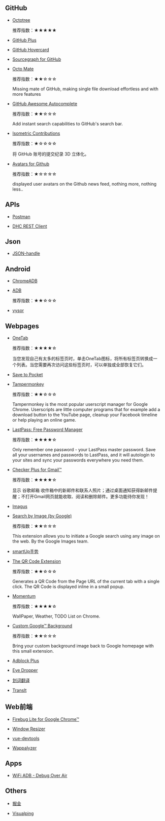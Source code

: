## GitHub

- [Octotree](https://chrome.google.com/webstore/detail/octotree/bkhaagjahfmjljalopjnoealnfndnagc)

  推荐指数：★★★★★

- [GitHub Plus](https://chrome.google.com/webstore/detail/github-plus/anlikcnbgdeidpacdbdljnabclhahhmd)

- [GitHub Hovercard](https://chrome.google.com/webstore/detail/github-hovercard/mmoahbbnojgkclgceahhakhnccimnplk)

- [Sourcegraph for GitHub](https://chrome.google.com/webstore/detail/sourcegraph-for-github/dgjhfomjieaadpoljlnidmbgkdffpack)

- [Octo Mate](https://chrome.google.com/webstore/detail/octo-mate/baggcehellihkglakjnmnhpnjmkbmpkf)

  推荐指数：★★☆☆☆

  Missing mate of GitHub, making single file download effortless and with more features
  
- [GitHub Awesome Autocomplete](https://chrome.google.com/webstore/detail/github-awesome-autocomple/djkfdjpoelphhdclfjhnffmnlnoknfnd?hl=zh-CN)

  推荐指数：★★☆☆☆

  Add instant search capabilities to GitHub's search bar.

- [Isometric Contributions](https://chrome.google.com/webstore/detail/isometric-contributions/mjoedlfflcchnleknnceiplgaeoegien?hl=zh-CN)

  推荐指数：★☆☆☆☆

  将 GitHub 账号的提交纪录 3D 立体化。
  
- [Avatars for Github](https://chrome.google.com/webstore/detail/avatars-for-github/pgjmdbklnfklcjfbonjfkdhaonlfogbb?hl=zh-CN)

  推荐指数：★☆☆☆☆
  
  displayed user avatars on the Github news feed, nothing more, nothing less..

## APIs

- [Postman](https://chrome.google.com/webstore/detail/postman/fhbjgbiflinjbdggehcddcbncdddomop)

- [DHC REST Client](https://chrome.google.com/webstore/detail/dhc-rest-client/aejoelaoggembcahagimdiliamlcdmfm)

## Json

- [JSON-handle](https://chrome.google.com/webstore/detail/json-handle/iahnhfdhidomcpggpaimmmahffihkfnj)

## Android

- [ChromeADB](https://chrome.google.com/webstore/detail/chromeadb/fhdoijgfljahinnpbolfdimpcfoicmnm)

- [ADB](https://chrome.google.com/webstore/detail/adb/dpngiggdglpdnjdoaefidgiigpemgage?hl=zh-CN)

  推荐指数：★★☆☆☆

- [vysor](https://chrome.google.com/webstore/detail/vysor/gidgenkbbabolejbgbpnhbimgjbffefm)

## Webpages

- [OneTab](https://chrome.google.com/webstore/detail/onetab/chphlpgkkbolifaimnlloiipkdnihall?hl=zh-CN)

  推荐指数：★★★★☆

  当您发现自己有太多的标签页时，单击OneTab图标，将所有标签页转换成一个列表。当您需要再次访问这些标签页时，可以单独或全部恢复它们。

- [Save to Pocket](https://chrome.google.com/webstore/detail/save-to-pocket/niloccemoadcdkdjlinkgdfekeahmflj?hl=zh-CN)

- [Tampermonkey](https://chrome.google.com/webstore/detail/tampermonkey/dhdgffkkebhmkfjojejmpbldmpobfkfo?hl=zh-CN)

  推荐指数：★★☆☆☆
  
  Tampermonkey is the most popular userscript manager for Google Chrome. Userscripts are little computer programs that for example add a download button to the YouTube page, cleanup your Facebook timeline or help playing an online game.
  
- [LastPass: Free Password Manager](https://chrome.google.com/webstore/detail/lastpass-free-password-ma/hdokiejnpimakedhajhdlcegeplioahd?hl=zh-CN)

  推荐指数：★★★★☆
  
  Only remember one password - your LastPass master password. Save all your usernames and passwords to LastPass, and it will autologin to your sites and sync your passwords everywhere you need them.
  
- [Checker Plus for Gmail™](https://chrome.google.com/webstore/detail/checker-plus-for-gmail/oeopbcgkkoapgobdbedcemjljbihmemj?hl=zh-CN)  

  推荐指数：★★★★☆
  
  显示 谷歌邮箱 收件箱中的新邮件和联系人照片；通过桌面通知获得新邮件提醒；不打开Gmail网页就能收取、阅读和删除邮件。更多功能待你发现！


- [Imagus](https://chrome.google.com/webstore/detail/imagus/immpkjjlgappgfkkfieppnmlhakdmaab)

- [Search by Image (by Google)](https://chrome.google.com/webstore/detail/search-by-image-by-google/dajedkncpodkggklbegccjpmnglmnflm?hl=zh-CN)

  推荐指数：★★☆☆☆
  
  This extension allows you to initiate a Google search using any image on the web. By the Google Images team.


- [smartUp手势](https://chrome.google.com/webstore/detail/smartup-gestures/bgjfekefhjemchdeigphccilhncnjldn)

- [The QR Code Extension](https://chrome.google.com/webstore/detail/the-qr-code-extension/oijdcdmnjjgnnhgljmhkjlablaejfeeb?hl=zh-CN)

  推荐指数：★★☆☆☆

  Generates a QR Code from the Page URL of the current tab with a single click. The QR Code is displayed inline in a small popup.
  

- [Momentum](https://chrome.google.com/webstore/detail/momentum/laookkfknpbbblfpciffpaejjkokdgca?hl=zh-CN)

  推荐指数：★★★★☆

  WallPaper, Weather, TODO List on Chrome.
  
- [Custom Google™ Background](https://chrome.google.com/webstore/detail/custom-google-background/jepibmfmhopgkplegmkjgifmhabbjadg?hl=zh-CN)

  推荐指数：★★☆☆☆
  
  Bring your custom background image back to Google homepage with this small extension.
  
- [Adblock Plus](https://chrome.google.com/webstore/detail/adblock-plus/cfhdojbkjhnklbpkdaibdccddilifddb?hl=zh-CN)

  

- [Eye Dropper](https://chrome.google.com/webstore/detail/eye-dropper/hmdcmlfkchdmnmnmheododdhjedfccka)

- [划词翻译](https://chrome.google.com/webstore/detail/%E5%88%92%E8%AF%8D%E7%BF%BB%E8%AF%91/ikhdkkncnoglghljlkmcimlnlhkeamad)

- [TransIt](https://chrome.google.com/webstore/detail/transit/pfjipfdmbpbkcadkdpmacdcefoohagdc)

## Web前端

- [Firebug Lite for Google Chrome™](https://chrome.google.com/webstore/detail/firebug-lite-for-google-c/bmagokdooijbeehmkpknfglimnifench)

- [Window Resizer](https://chrome.google.com/webstore/detail/window-resizer/kkelicaakdanhinjdeammmilcgefonfh)

- [vue-devtools](https://github.com/vuejs/vue-devtools)

- [Wappalyzer](https://chrome.google.com/webstore/detail/wappalyzer/gppongmhjkpfnbhagpmjfkannfbllamg)

## Apps

- [WiFi ADB - Debug Over Air](https://play.google.com/store/apps/details?id=com.ttxapps.wifiadb&hl=zh_CN)

## Others

- [掘金](https://chrome.google.com/webstore/detail/%E6%8E%98%E9%87%91/lecdifefmmfjnjjinhaennhdlmcaeeeb)

- [Visualping](https://chrome.google.com/webstore/detail/visualping/pemhgklkefakciniebenbfclihhmmfcd)
